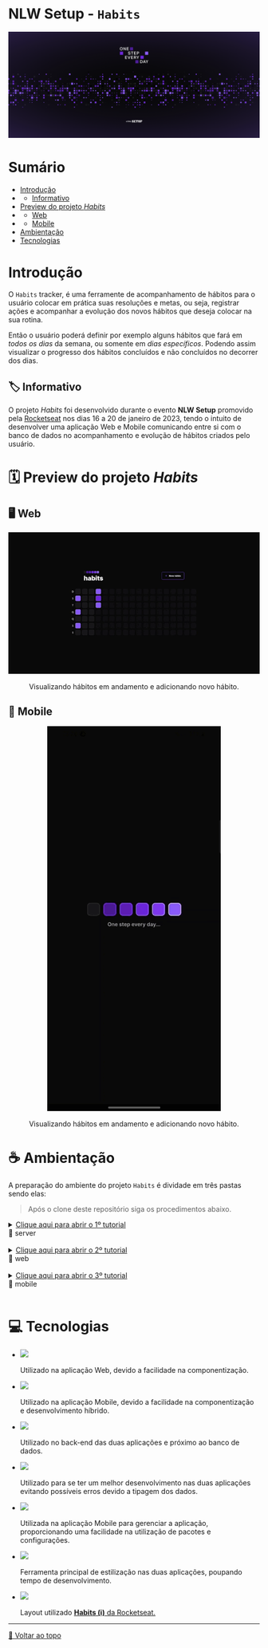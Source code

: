 # NLW Setup - `Habits`
<div align="center">
    <img src="src/images/NLWSetupWallpaper.png"  alt="Poster NLW Setup One step every day">
</div>

# Sumário <br id="topo">
- [Introdução](#introducao)
- - [Informativo](#informativo)
- [Preview do projeto *Habits*](#preview)
- - [Web](#web)
- - [Mobile](#hmobile)
- [Ambientação](#ambientacao)
- [Tecnologias](#tecnologias)

# Introdução <a name="introducao"></a>

O `Habits` tracker, é uma ferramente de acompanhamento de hábitos para o usuário colocar em prática suas resoluções e metas, ou seja, registrar ações e acompanhar a evolução dos novos hábitos que deseja colocar na sua rotina.

Então o usuário poderá definir por exemplo alguns hábitos que fará em *todos os dias* da semana, ou somente em *dias específicos*. Podendo assim visualizar o progresso dos hábitos concluídos e não concluídos no decorrer dos dias.

## 🏷️ Informativo <a name="informativo"></a>

O projeto *Habits* foi desenvolvido durante o evento **NLW Setup** promovido pela <a href="https://www.rocketseat.com.br/">Rocketseat</a> nos dias 16 a 20 de janeiro de 2023, tendo o intuito de desenvolver uma aplicação Web e Mobile comunicando entre si com o banco de dados no acompanhamento e evolução de hábitos criados pelo usuário.

# 🗓️ Preview do projeto *Habits* <a name="preview"></a>

## 🖥️ Web <a name="web"></a>
<div align="center">
    <img src="src/images/NLWSetupWebPreview.gif"  alt="Gif Preview da aplicação Web">
    <p>Visualizando hábitos em andamento e adicionando novo hábito.</p>
</div>

## 📱 Mobile <a name="mobile"></a>
<div align="center">
    <img src="src/images/NLWSetupMobilePreview.gif"  alt="Gif Preview da aplicação Mobile">
    <p>Visualizando hábitos em andamento e adicionando novo hábito.</p>
</div>

# ☕ Ambientação  <a name="ambientacao"></a>

A preparação do ambiente do projeto `Habits` é dividade em três pastas sendo elas:
> Após o clone deste repositório siga os procedimentos abaixo.

<details>
<summary><u>Clique aqui para abrir o 1º tutorial</u> <br>📂 server</summary>

1. Acesse a pasta server para executar os comandos e efetue a instalação das dependências no terminal da pasta digitando:
```console
npm install
```
2. Após a instalação das dependências é possível iniciar o servidor, digitando no terminal:
```console
npm run dev
```
3. Para visualizar o banco de dados atual, abra um segundo terminal acessando também a pasta server enquanto a aplicação do servidor continua rodando em outro terminal, digitando no segundo terminal:
> Nota: Para visualizar o banco de dados é necessário que o servidor continue rodando.
```console
npx prisma studio
```

</details>
<br>

<details>
<summary><u>Clique aqui para abrir o 2º tutorial</u> <br>📂 web</summary>

1. Acesse a pasta web para executar os comandos e efetue a instalação das dependências no terminal da pasta digitando:
```console
npm install
```
2. Após a instalação das dependências, é possível iniciar a aplicação Web digitando no terminal:
> Nota: Para visualizar a aplicação Web com os "dados" do banco de dados é necessário que um terminal ainda esteja rodando o servidor.
```console
npm run dev
```
3. Abra o navegador, a aplicação Web estará rodando em:
```console
http://localhost:5173/
```


</details>
<br>


<details>
<summary><u>Clique aqui para abrir o 3º tutorial</u> <br>📂 mobile</summary>

1. Acesse a pasta mobile para executar os comandos e efetue a instalação das dependências no terminal da pasta digitando:
```console
npm install
```
2. Após a instalação das dependências, é possível iniciar a aplicação Mobile digitando no terminal:
> Nota: Para visualizar a aplicação Mobile com os "dados" do banco de dados é necessário que um terminal ainda esteja rodando o servidor.
```console
npm start
```
> Note: Você deverá editar o arquivo .env.example renomeando para .env e alterar o conteúdo dele informando o ip onde o expo está rodando sua aplicação.

3. Caso você faça muitas alterações onde é necessário esvaziar o cache atual do build faça:
> Nota: Este comando irá esvaziar o cache atual, após isto você poderá executar as próximas vezes com `npm run start`.
```console
npm run clear
```

</details>
<br>

# 💻 Tecnologias <a name="tecnologias"></a> 

- [![](https://img.shields.io/badge/React-20232A?style=for-the-badge&logo=react&logoColor=61DAFB)](https://reactjs.org/)

    Utilizado na aplicação Web, devido a facilidade na componentização.

- [![](https://img.shields.io/badge/%20-React%20Native-20232A?style=for-the-badge&logo=react&logoColor=61DAFB)](https://reactnative.dev/)

    Utilizado na aplicação Mobile, devido a facilidade na componentização e desenvolvimento híbrido.

- [![](https://img.shields.io/badge/%20-Node.JS-43853D?style=for-the-badge&logo=node.js&logoColor=white)](https://nodejs.org/en/)

    Utilizado no back-end das duas aplicações e próximo ao banco de dados. 

- [![](https://img.shields.io/badge/TypeScript-007ACC?style=for-the-badge&logo=typescript&logoColor=white)](https://www.typescriptlang.org/)

    Utilizado para se ter um melhor desenvolvimento nas duas aplicações evitando  possíveis erros devido a tipagem dos dados.

- [![](https://img.shields.io/badge/%20-Expo-FFFFFF?style=for-the-badge&logo=expo&logoColor=black)](https://expo.dev/)

    Utilizada na aplicação Mobile para gerenciar a aplicação, proporcionando uma facilidade na utilização de pacotes e configurações.

- [![](https://img.shields.io/badge/Tailwind_CSS-38B2AC?style=for-the-badge&logo=tailwind-css&logoColor=white)](https://www.typescriptlang.org/)

    Ferramenta principal de estilização nas duas aplicações, poupando tempo de desenvolvimento. 

- [![](https://img.shields.io/badge/Figma-F24E1E?style=for-the-badge&logo=figma&logoColor=white)](https://www.figma.com/)

    Layout utilizado <a href="https://www.figma.com/community/file/1195326661124171197">**Habits (i)** da Rocketseat.</a>

<hr>

[🔼 Voltar ao topo](#topo)